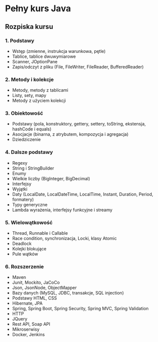 # Pełny kurs Java

## Rozpiska kursu



### 1. Podstawy

- Wstęp (zmienne, instrukcja warunkowa, pętle)
- Tablice, tablice dwuwymiarowe
- Scanner, JOptionPane
- Zapis/odczyt z pliku (File, FileWriter, FileReader, BufferedReader)

### 2. Metody i kolekcje

- Metody, metody z tablicami
- Listy, sety, mapy
- Metody z użyciem kolekcji

### 3. Obiektowość

- Podstawy (pola, konstruktory, gettery, settery, toString, ekstensja, hashCode i equals)
- Asocjacje (binarna, z atrybutem, kompozycja i agregacja)
- Dziedziczenie

### 4. Dalsze podstawy

- Regexy
- String i StringBuilder
- Enumy
- Wielkie liczby (BigInteger, BigDecimal)
- Interfejsy
- Wyjątki
- Daty (LocalDate, LocalDateTime, LocalTime, Instant, Duration, Period, formatery)
- Typy generyczne
- Lambda wyrażenia, interfejsy funkcyjne i streamy

### 5. Wielowątkowość

- Thread, Runnable i Callable
- Race condition, synchronizacja, Locki, klasy Atomic
- Deadlock
- Kolejki blokujące
- Pule wątków

### 6. Rozszerzenie

- Maven
- Junit, Mockito, JaCoCo
- Json, JsonNode, ObjectMapper
- Bazy danych (MySQL, JDBC, transakcje, SQL injection)
- Podstawy HTML, CSS
- Hibernate, JPA
- Spring, Spring Boot, Spring Security, Spring MVC, Spring Validation
- HTTP
- JQuery
- Rest API, Soap API
- Mikroserwisy
- Docker, Jenkins